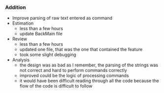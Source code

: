 ### Addition
* Improve parsing of raw text entered as command
* Estimation
    * less than a few hours
    * update BackMain file
* Review
    * less than a few hours
    * updated one file, that was the one that contained the feature
    * took some slight debugging
* Analysis
    * the design was as bad as I remember, the parsing of the strings was not correct and hard to perform commands correctly
    * improved could be the logic of processing commands
    * it would have been difficult reading through all the code because the flow of the code is difficult to follow 